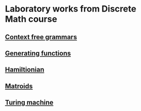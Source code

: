 # Laboratory works from Discrete Math course

## [Context free grammars](https://github.com/DMozhevitin/ITMO/tree/main/discrete-math/Context%20Free%20Grammar)
## [Generating functions](https://github.com/DMozhevitin/ITMO/tree/main/discrete-math/Generating%20Functions)
## [Hamiltionian](https://github.com/DMozhevitin/ITMO/tree/main/discrete-math/Hamiltonian%20Paths%20%26%26%20Cycles)
## [Matroids](https://github.com/DMozhevitin/ITMO/tree/main/discrete-math/Matroids%20%26%26%20Matroids%20Intersection)
## [Turing machine](https://github.com/DMozhevitin/ITMO/tree/main/discrete-math/Turing)
